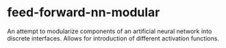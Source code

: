 # feed-forward-nn-modular
An attempt to modularize components of an artificial neural network into discrete interfaces. Allows for introduction of different activation functions.
